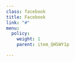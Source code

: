 ```yaml
---
class: facebook
title: Facebook
link: "#"
menu:
  policy:
    weight: 1
    parent: item_QHSWY1p

---
```

